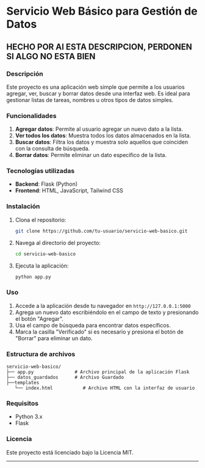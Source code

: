 
# Servicio Web Básico para Gestión de Datos
## HECHO POR AI ESTA DESCRIPCION, PERDONEN SI ALGO NO ESTA BIEN
### Descripción
Este proyecto es una aplicación web simple que permite a los usuarios agregar, ver, buscar y borrar datos desde una interfaz web. Es ideal para gestionar listas de tareas, nombres u otros tipos de datos simples.

### Funcionalidades
1. **Agregar datos**: Permite al usuario agregar un nuevo dato a la lista.
2. **Ver todos los datos**: Muestra todos los datos almacenados en la lista.
3. **Buscar datos**: Filtra los datos y muestra solo aquellos que coinciden con la consulta de búsqueda.
4. **Borrar datos**: Permite eliminar un dato específico de la lista.

### Tecnologías utilizadas
- **Backend**: Flask (Python)
- **Frontend**: HTML, JavaScript, Tailwind CSS

### Instalación
1. Clona el repositorio:
   ```bash
   git clone https://github.com/tu-usuario/servicio-web-basico.git
   ```
2. Navega al directorio del proyecto:
   ```bash
   cd servicio-web-basico
   ```
3. Ejecuta la aplicación:
   ```bash
   python app.py
   ```

### Uso
1. Accede a la aplicación desde tu navegador en `http://127.0.0.1:5000`
2. Agrega un nuevo dato escribiéndolo en el campo de texto y presionando el botón "Agregar".
3. Usa el campo de búsqueda para encontrar datos específicos.
4. Marca la casilla "Verificado" si es necesario y presiona el botón de "Borrar" para eliminar un dato.

### Estructura de archivos
```
servicio-web-basico/
├── app.py               # Archivo principal de la aplicación Flask
├── datos_guardados      # Archivo Guardado
├──templates 
   └── index.html           # Archivo HTML con la interfaz de usuario
   ```

### Requisitos
- Python 3.x
- Flask

### Licencia
Este proyecto está licenciado bajo la Licencia MIT.

---


